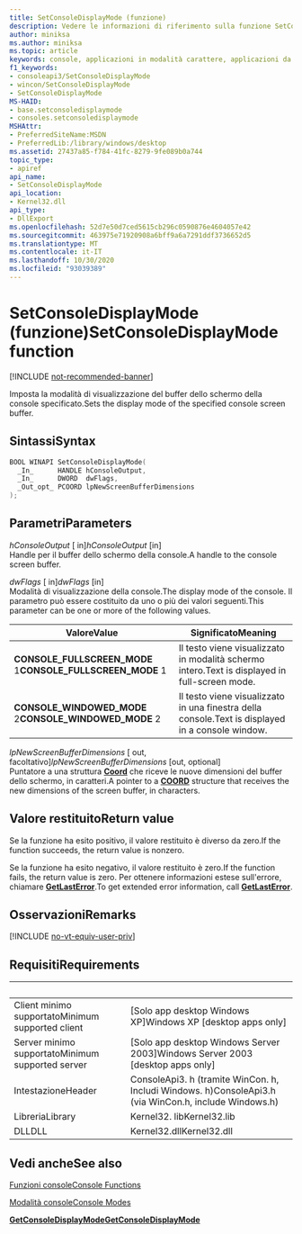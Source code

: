 ```yaml
---
title: SetConsoleDisplayMode (funzione)
description: Vedere le informazioni di riferimento sulla funzione SetConsoleDisplayMode, che imposta la modalità di visualizzazione del buffer dello schermo della console specificato.
author: miniksa
ms.author: miniksa
ms.topic: article
keywords: console, applicazioni in modalità carattere, applicazioni da riga di comando, applicazioni di terminale, api della console
f1_keywords:
- consoleapi3/SetConsoleDisplayMode
- wincon/SetConsoleDisplayMode
- SetConsoleDisplayMode
MS-HAID:
- base.setconsoledisplaymode
- consoles.setconsoledisplaymode
MSHAttr:
- PreferredSiteName:MSDN
- PreferredLib:/library/windows/desktop
ms.assetid: 27437a85-f784-41fc-8279-9fe089b0a744
topic_type:
- apiref
api_name:
- SetConsoleDisplayMode
api_location:
- Kernel32.dll
api_type:
- DllExport
ms.openlocfilehash: 52d7e50d7ced5615cb296c0590876e4604057e42
ms.sourcegitcommit: 463975e71920908a6bff9a6a7291ddf3736652d5
ms.translationtype: MT
ms.contentlocale: it-IT
ms.lasthandoff: 10/30/2020
ms.locfileid: "93039389"
---
```

# <a name="setconsoledisplaymode-function"></a><span data-ttu-id="9a42b-104">SetConsoleDisplayMode (funzione)</span><span class="sxs-lookup"><span data-stu-id="9a42b-104">SetConsoleDisplayMode function</span></span>

[!INCLUDE [not-recommended-banner](./includes/not-recommended-banner.md)]

<span data-ttu-id="9a42b-105">Imposta la modalità di visualizzazione del buffer dello schermo della console specificato.</span><span class="sxs-lookup"><span data-stu-id="9a42b-105">Sets the display mode of the specified console screen buffer.</span></span>

## <a name="syntax"></a><span data-ttu-id="9a42b-106">Sintassi</span><span class="sxs-lookup"><span data-stu-id="9a42b-106">Syntax</span></span>

```C
BOOL WINAPI SetConsoleDisplayMode(
  _In_      HANDLE hConsoleOutput,
  _In_      DWORD  dwFlags,
  _Out_opt_ PCOORD lpNewScreenBufferDimensions
);
```

## <a name="parameters"></a><span data-ttu-id="9a42b-107">Parametri</span><span class="sxs-lookup"><span data-stu-id="9a42b-107">Parameters</span></span>

<span data-ttu-id="9a42b-108">*hConsoleOutput* \[ in\]</span><span class="sxs-lookup"><span data-stu-id="9a42b-108">*hConsoleOutput* \[in\]</span></span>  
<span data-ttu-id="9a42b-109">Handle per il buffer dello schermo della console.</span><span class="sxs-lookup"><span data-stu-id="9a42b-109">A handle to the console screen buffer.</span></span>

<span data-ttu-id="9a42b-110">*dwFlags* \[ in\]</span><span class="sxs-lookup"><span data-stu-id="9a42b-110">*dwFlags* \[in\]</span></span>  
<span data-ttu-id="9a42b-111">Modalità di visualizzazione della console.</span><span class="sxs-lookup"><span data-stu-id="9a42b-111">The display mode of the console.</span></span> <span data-ttu-id="9a42b-112">Il parametro può essere costituito da uno o più dei valori seguenti.</span><span class="sxs-lookup"><span data-stu-id="9a42b-112">This parameter can be one or more of the following values.</span></span>

| <span data-ttu-id="9a42b-113">Valore</span><span class="sxs-lookup"><span data-stu-id="9a42b-113">Value</span></span> | <span data-ttu-id="9a42b-114">Significato</span><span class="sxs-lookup"><span data-stu-id="9a42b-114">Meaning</span></span> |
|-|-|
| <span data-ttu-id="9a42b-115">**CONSOLE_FULLSCREEN_MODE** 1</span><span class="sxs-lookup"><span data-stu-id="9a42b-115">**CONSOLE_FULLSCREEN_MODE** 1</span></span> | <span data-ttu-id="9a42b-116">Il testo viene visualizzato in modalità schermo intero.</span><span class="sxs-lookup"><span data-stu-id="9a42b-116">Text is displayed in full-screen mode.</span></span> |
| <span data-ttu-id="9a42b-117">**CONSOLE_WINDOWED_MODE** 2</span><span class="sxs-lookup"><span data-stu-id="9a42b-117">**CONSOLE_WINDOWED_MODE** 2</span></span> | <span data-ttu-id="9a42b-118">Il testo viene visualizzato in una finestra della console.</span><span class="sxs-lookup"><span data-stu-id="9a42b-118">Text is displayed in a console window.</span></span> |

<span data-ttu-id="9a42b-119">*lpNewScreenBufferDimensions* \[ out, facoltativo\]</span><span class="sxs-lookup"><span data-stu-id="9a42b-119">*lpNewScreenBufferDimensions* \[out, optional\]</span></span>  
<span data-ttu-id="9a42b-120">Puntatore a una struttura [**Coord**](coord-str.md) che riceve le nuove dimensioni del buffer dello schermo, in caratteri.</span><span class="sxs-lookup"><span data-stu-id="9a42b-120">A pointer to a [**COORD**](coord-str.md) structure that receives the new dimensions of the screen buffer, in characters.</span></span>

## <a name="return-value"></a><span data-ttu-id="9a42b-121">Valore restituito</span><span class="sxs-lookup"><span data-stu-id="9a42b-121">Return value</span></span>

<span data-ttu-id="9a42b-122">Se la funzione ha esito positivo, il valore restituito è diverso da zero.</span><span class="sxs-lookup"><span data-stu-id="9a42b-122">If the function succeeds, the return value is nonzero.</span></span>

<span data-ttu-id="9a42b-123">Se la funzione ha esito negativo, il valore restituito è zero.</span><span class="sxs-lookup"><span data-stu-id="9a42b-123">If the function fails, the return value is zero.</span></span> <span data-ttu-id="9a42b-124">Per ottenere informazioni estese sull'errore, chiamare [**GetLastError**](https://msdn.microsoft.com/library/windows/desktop/ms679360).</span><span class="sxs-lookup"><span data-stu-id="9a42b-124">To get extended error information, call [**GetLastError**](https://msdn.microsoft.com/library/windows/desktop/ms679360).</span></span>

## <a name="remarks"></a><span data-ttu-id="9a42b-125">Osservazioni</span><span class="sxs-lookup"><span data-stu-id="9a42b-125">Remarks</span></span>

[!INCLUDE [no-vt-equiv-user-priv](./includes/no-vt-equiv-user-priv.md)]

## <a name="requirements"></a><span data-ttu-id="9a42b-126">Requisiti</span><span class="sxs-lookup"><span data-stu-id="9a42b-126">Requirements</span></span>

| &nbsp; | &nbsp; |
|-|-|
| <span data-ttu-id="9a42b-127">Client minimo supportato</span><span class="sxs-lookup"><span data-stu-id="9a42b-127">Minimum supported client</span></span> | <span data-ttu-id="9a42b-128">\[Solo app desktop Windows XP\]</span><span class="sxs-lookup"><span data-stu-id="9a42b-128">Windows XP \[desktop apps only\]</span></span> |
| <span data-ttu-id="9a42b-129">Server minimo supportato</span><span class="sxs-lookup"><span data-stu-id="9a42b-129">Minimum supported server</span></span> | <span data-ttu-id="9a42b-130">\[Solo app desktop Windows Server 2003\]</span><span class="sxs-lookup"><span data-stu-id="9a42b-130">Windows Server 2003 \[desktop apps only\]</span></span> |
| <span data-ttu-id="9a42b-131">Intestazione</span><span class="sxs-lookup"><span data-stu-id="9a42b-131">Header</span></span> | <span data-ttu-id="9a42b-132">ConsoleApi3. h (tramite WinCon. h, Includi Windows. h)</span><span class="sxs-lookup"><span data-stu-id="9a42b-132">ConsoleApi3.h (via WinCon.h, include Windows.h)</span></span> |
| <span data-ttu-id="9a42b-133">Libreria</span><span class="sxs-lookup"><span data-stu-id="9a42b-133">Library</span></span> | <span data-ttu-id="9a42b-134">Kernel32. lib</span><span class="sxs-lookup"><span data-stu-id="9a42b-134">Kernel32.lib</span></span> |
| <span data-ttu-id="9a42b-135">DLL</span><span class="sxs-lookup"><span data-stu-id="9a42b-135">DLL</span></span> | <span data-ttu-id="9a42b-136">Kernel32.dll</span><span class="sxs-lookup"><span data-stu-id="9a42b-136">Kernel32.dll</span></span> |

## <a name="see-also"></a><span data-ttu-id="9a42b-137">Vedi anche</span><span class="sxs-lookup"><span data-stu-id="9a42b-137">See also</span></span>

[<span data-ttu-id="9a42b-138">Funzioni console</span><span class="sxs-lookup"><span data-stu-id="9a42b-138">Console Functions</span></span>](console-functions.md)

[<span data-ttu-id="9a42b-139">Modalità console</span><span class="sxs-lookup"><span data-stu-id="9a42b-139">Console Modes</span></span>](console-modes.md)

[<span data-ttu-id="9a42b-140">**GetConsoleDisplayMode**</span><span class="sxs-lookup"><span data-stu-id="9a42b-140">**GetConsoleDisplayMode**</span></span>](getconsoledisplaymode.md)
